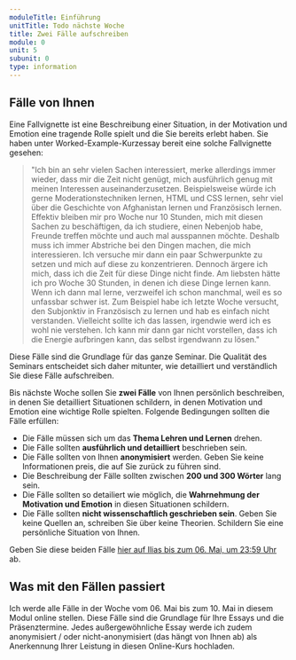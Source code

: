 ```yaml
---
moduleTitle: Einführung
unitTitle: Todo nächste Woche
title: Zwei Fälle aufschreiben
module: 0
unit: 5
subunit: 0
type: information
---
```


## Fälle von Ihnen

Eine Fallvignette ist eine Beschreibung einer Situation, in der Motivation und Emotion eine tragende Rolle spielt und die Sie bereits erlebt haben. Sie haben unter Worked-Example-Kurzessay bereit eine solche Fallvignette gesehen:

> "Ich bin an sehr vielen Sachen interessiert, merke allerdings immer wieder, dass mir die Zeit nicht genügt, mich ausführlich genug mit meinen Interessen auseinanderzusetzen. Beispielsweise würde ich gerne Moderationstechniken lernen, HTML und CSS lernen, sehr viel über die Geschichte von Afghanistan lernen und Französisch lernen. Effektiv bleiben mir pro Woche nur 10 Stunden, mich mit diesen Sachen zu beschäftigen, da ich studiere, einen Nebenjob habe, Freunde treffen möchte und auch mal ausspannen möchte. Deshalb muss ich immer Abstriche bei den Dingen machen, die mich interessieren. Ich versuche mir dann  ein paar Schwerpunkte zu setzen und mich auf diese zu konzentrieren. Dennoch ärgere ich mich, dass ich die Zeit für diese Dinge nicht finde. Am liebsten hätte ich pro Woche 30 Stunden, in denen ich diese Dinge lernen kann. Wenn ich dann mal lerne, verzweifel ich schon manchmal, weil es so unfassbar schwer ist. Zum Beispiel habe ich letzte Woche versucht, den Subjonktiv in Französisch zu lernen und hab es einfach nicht verstanden. Vielleicht sollte ich das lassen, irgendwie werd ich es wohl nie verstehen. Ich kann mir dann gar nicht vorstellen, dass ich die Energie aufbringen kann, das selbst irgendwann zu lösen."

Diese Fälle sind die Grundlage für das ganze Seminar. Die Qualität des Seminars entscheidet sich daher mitunter, wie detailliert und verständlich Sie diese Fälle aufschreiben. 

Bis nächste Woche sollen Sie **zwei Fälle** von Ihnen persönlich beschreiben, in denen Sie detailliert Situationen schildern, in denen Motivation und Emotion eine wichtige Rolle spielten. Folgende Bedingungen sollten die Fälle erfüllen:

* Die Fälle müssen sich um das **Thema Lehren und Lernen** drehen.
* Die Fälle sollten **ausführlich und detailliert** beschrieben sein.
* Die Fälle sollten von Ihnen **anonymisiert** werden. Geben Sie keine Informationen preis, die auf Sie zurück zu führen sind. 
* Die Beschreibung der Fälle sollten zwischen **200 und 300 Wörter** lang sein.
* Die Fälle sollten so detailiert wie möglich, die **Wahrnehmung der Motivation und Emotion** in diesen Situationen schildern.
* Die Fälle sollten **nicht wissenschaftlich geschrieben sein**. Geben Sie keine Quellen an, schreiben Sie über keine Theorien. Schildern Sie eine persönliche Situation von Ihnen. 

Geben Sie diese beiden Fälle [hier auf Ilias bis zum 06. Mai, um 23:59 Uhr](https://ilias.uni-freiburg.de/goto.php?target=exc_1239821&client_id=unifreiburg) ab. 

## Was mit den Fällen passiert

Ich werde alle Fälle in der Woche vom 06. Mai bis zum 10. Mai in diesem Modul online stellen. Diese Fälle sind die Grundlage für Ihre Essays und die Präsenztermine. Jedes außergewöhnliche Essay werde ich zudem anonymisiert / oder nicht-anonymisiert (das hängt von Ihnen ab) als Anerkennung Ihrer Leistung in diesen Online-Kurs hochladen.
